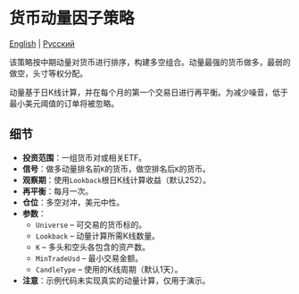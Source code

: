 # 货币动量因子策略
[English](README.md) | [Русский](README_ru.md)

该策略按中期动量对货币进行排序，构建多空组合。动量最强的货币做多，最弱的做空，头寸等权分配。

动量基于日K线计算，并在每个月的第一个交易日进行再平衡。为减少噪音，低于最小美元阈值的订单将被忽略。

## 细节

- **投资范围**：一组货币对或相关ETF。
- **信号**：做多动量排名前`K`的货币，做空排名后`K`的货币。
- **观察期**：使用`Lookback`根日K线计算收益（默认252）。
- **再平衡**：每月一次。
- **仓位**：多空对冲，美元中性。
- **参数**：
  - `Universe` – 可交易的货币标的。
  - `Lookback` – 动量计算所需K线数量。
  - `K` – 多头和空头各包含的资产数。
  - `MinTradeUsd` – 最小交易金额。
  - `CandleType` – 使用的K线周期（默认1天）。
- **注意**：示例代码未实现真实的动量计算，仅用于演示。
